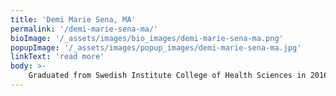 ```yaml
---
title: 'Demi Marie Sena, MA'
permalink: '/demi-marie-sena-ma/'
bioImage: '/_assets/images/bio_images/demi-marie-sena-ma.png'
popupImage: '/_assets/images/popup_images/demi-marie-sena-ma.jpg'
linkText: 'read more'
body: >-
    Graduated from Swedish Institute College of Health Sciences in 2016, as a AMT registered Clinical & Administrative Medical Assistant with an Associates of Occupational Studies. Experience in many specialties such as, Urology, Gynecology, Neurology, Orthopedics, Infertility, Rheumatology, Bariatric and Plastic Surgery. My personal goal is to help you achieve maximum results and guide you through your journey for your new and improved look. I started out my weight loss journey in 2017 at 322lbs. I decided to do something about it because I was unhappy with my appearance and the way I felt. To date, I have lost 181lbs with Bariatric surgery, diet, and exercise. Now I am excited to start a new journey with each and every one of you by sharing my story and help guide yours. You only get one body to enjoy and I strongly believe that here at Get Tight Spa, We can guide you on the right track to a better, healthier and stronger YOU!
---
```


